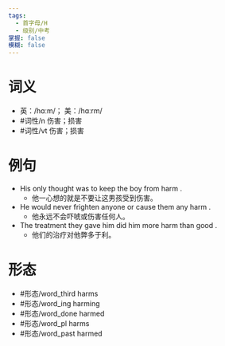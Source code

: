 ```yaml
---
tags:
  - 首字母/H
  - 级别/中考
掌握: false
模糊: false
---
```

# 词义
- 英：/hɑːm/； 美：/hɑːrm/
- #词性/n  伤害；损害
- #词性/vt  伤害；损害
# 例句
- His only thought was to keep the boy from harm .
	- 他一心想的就是不要让这男孩受到伤害。
- He would never frighten anyone or cause them any harm .
	- 他永远不会吓唬或伤害任何人。
- The treatment they gave him did him more harm than good .
	- 他们的治疗对他弊多于利。
# 形态
- #形态/word_third harms
- #形态/word_ing harming
- #形态/word_done harmed
- #形态/word_pl harms
- #形态/word_past harmed
